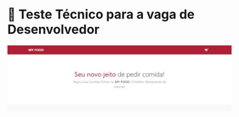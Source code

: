 
# :dart: Teste Técnico para a vaga de Desenvolvedor

![Image description](https://github.com/mantunesribeiro38/test-dev/blob/master/my-food.png)
